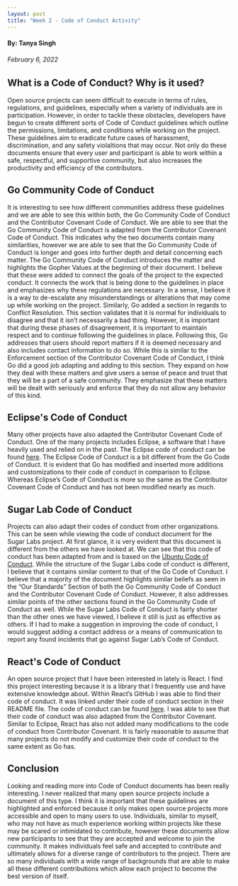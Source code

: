 ```yaml
---
layout: post
title: "Week 2 - Code of Conduct Activity"
---
```

#### By: Tanya Singh
###### February 6, 2022

## What is a Code of Conduct? Why is it used?

<p>Open source projects can seem difficult to execute in terms of rules, regulations, and guidelines, especially when a variety of individuals are in participation. However, in order to tackle these obstacles, developers have begun to create different sorts of Code of Conduct guidelines which outline the permissions, limitations, and conditions while working on the project. These guidelines aim to eradicate future cases of harassment, discrimination, and any safety violaltions that may occur. Not only do these documents ensure that every user and participant is able to work within a safe, respectful,  and supportive community, but also increases the productivity and efficiency of the contributors. </p>

<!--more-->

## Go Community Code of Conduct 

<p>It is interesting to see how different communities address these guidelines and we are able to see this within both, the Go Community Code of Conduct and the Contributor Covenant Code of Conduct. We are able to see that the Go Community Code of Conduct is adapted from the Contributor Covenant Code of Conduct. This indicates why the two documents contain many similarities, however we are able to see that the Go Community Code of Conduct is longer and goes into further depth and detail concerning each matter. The Go Community Code of Conduct introduces the matter and highlights the Gopher Values at the beginning of their document. I believe that these were added to connect the goals of the project to the expected conduct. It connects the work that is being done to the guidelines in place and emphasizes why these regulations are necessary. In a sense, I believe it is a way to de-escalate any misunderstandings or alterations that may come up while working on the project. Similarly, Go added a section in regards to Conflict Resolution. This section validates that it is normal for individuals to disagree and that it isn’t necessarily a bad thing. However, it is important that during these phases of disagreement, it is important to maintain respect and to continue following the guidelines in place. Following this, Go addresses that users should report matters if it is deemed necessary and also includes contact information to do so. While this is similar to the Enforcement section of the Contributor Covenant Code of Conduct, I think Go did a good job adapting and adding to this section. They expand on how they deal with these matters and give users a sense of peace and trust that they will be a part of a safe community. They emphasize that these matters will be dealt with seriously and enforce that they do not allow any behavior of this kind. </p>

## Eclipse's Code of Conduct 

Many other projects have also adapted the Contributor Covenant Code of Conduct. One of the many projects includes Eclipse, a software that I have heavily used and relied on in the past. The Eclipse code of conduct can be found <a href="https://www.eclipse.org/org/documents/Community_Code_of_Conduct.php#:~:text=Our%20Standards&text=Using%20welcoming%20and%20inclusive%20language,is%20best%20for%20the%20community">here</a>. The Eclipse Code of Conduct is a bit different from the Go Code of Conduct. It is evident that Go has modified and inserted more additions and customizations to their code of conduct in comparison to Eclipse. Whereas Eclipse’s Code of Conduct is more so the same as the Contributor Covenant Code of Conduct and has not been modified nearly as much. 

## Sugar Lab Code of Conduct 

<p>Projects can also adapt their codes of conduct from other organizations. This can be seen while viewing the code of conduct document for the Sugar Labs project. At first glance, it is very evident that this document is different from the others we have looked at. We can see that this code of conduct has been adapted from and is based on the <a href="https://ubuntu.com/community/code-of-conduct">Ubuntu Code of Conduct</a>. While the structure of the Sugar Labs code of conduct is different, I believe that it contains similar content to that of the Go Code of Conduct. I believe that a majority of the document highlights similar beliefs as seen in the “Our Standards” Section of both the Go Community Code of Conduct and the Contributor Covenant Code of Conduct. However, it also addresses similar points of the other sections found in the Go Community Code of Conduct as well. While the Sugar Labs Code of Conduct is fairly shorter than the other ones we have viewed, I believe it still is just as effective as others. If I had to make a suggestion in improving the code of conduct, I would suggest adding a contact address or a means of communication to report any found incidents that go against Sugar Lab’s Code of Conduct. </p>

## React's Code of Conduct 
<p>An open source project that I have been interested in lately is React. I find this project interesting because it is a library that I frequently use and have extensive knowledge about. Within React’s GitHub I was able to find their code of conduct. It was linked under their code of conduct section in their README file. The code of conduct can be found <a href="https://opensource.fb.com/code-of-conduct/">here</a>. I was able to see that their code of conduct was also adapted from the Contributor Covenant. Similar to Eclipse, React has also not added many modifications to the code of conduct from Contributor Covenant. It is fairly reasonable to assume that many projects do not modify and customize their code of conduct to the same extent as Go has. </p>

## Conclusion 
<p>Looking and reading more into Code of Conduct documents has been really interesting. I never realized that many open source projects include a document of this type. I think it is important that these guidelines are highlighted and enforced because it only makes open source projects more accessible and open to many users to use. Individuals, similar to myself, who may not have as much experience working within projects like these may be scared or intimidated to contribute, however these documents allow new participants to see that they are accepted and welcome to join the community. It makes individuals feel safe and accepted to contribute and ultimately allows for a diverse range of contributors to the project. There are so many individuals with a wide range of backgrounds that are able to make all these different contributions which allow each project to become the best version of itself. </p>

